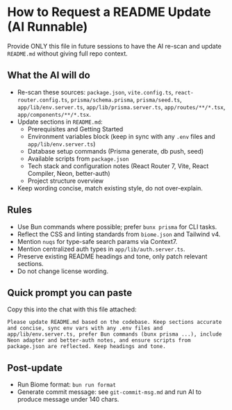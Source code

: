 # How to Request a README Update (AI Runnable)

Provide ONLY this file in future sessions to have the AI re-scan and update `README.md` without giving full repo context.

## What the AI will do

- Re-scan these sources: `package.json`, `vite.config.ts`, `react-router.config.ts`, `prisma/schema.prisma`, `prisma/seed.ts`, `app/lib/env.server.ts`, `app/lib/prisma.server.ts`, `app/routes/**/*.tsx`, `app/components/**/*.tsx`.
- Update sections in `README.md`:
  - Prerequisites and Getting Started
  - Environment variables block (keep in sync with any `.env` files and `app/lib/env.server.ts`)
  - Database setup commands (Prisma generate, db push, seed)
  - Available scripts from `package.json`
  - Tech stack and configuration notes (React Router 7, Vite, React Compiler, Neon, better-auth)
  - Project structure overview
- Keep wording concise, match existing style, do not over-explain.

## Rules

- Use Bun commands where possible; prefer `bunx prisma` for CLI tasks.
- Reflect the CSS and linting standards from `biome.json` and Tailwind v4.
- Mention `nuqs` for type-safe search params via Context7.
- Mention centralized auth types in `app/lib/auth.server.ts`.
- Preserve existing README headings and tone, only patch relevant sections.
- Do not change license wording.

## Quick prompt you can paste

Copy this into the chat with this file attached:

```
Please update README.md based on the codebase. Keep sections accurate and concise, sync env vars with any .env files and app/lib/env.server.ts, prefer Bun commands (bunx prisma ...), include Neon adapter and better-auth notes, and ensure scripts from package.json are reflected. Keep headings and tone.
```

## Post-update

- Run Biome format: `bun run format`
- Generate commit message: see `git-commit-msg.md` and run AI to produce message under 140 chars.
